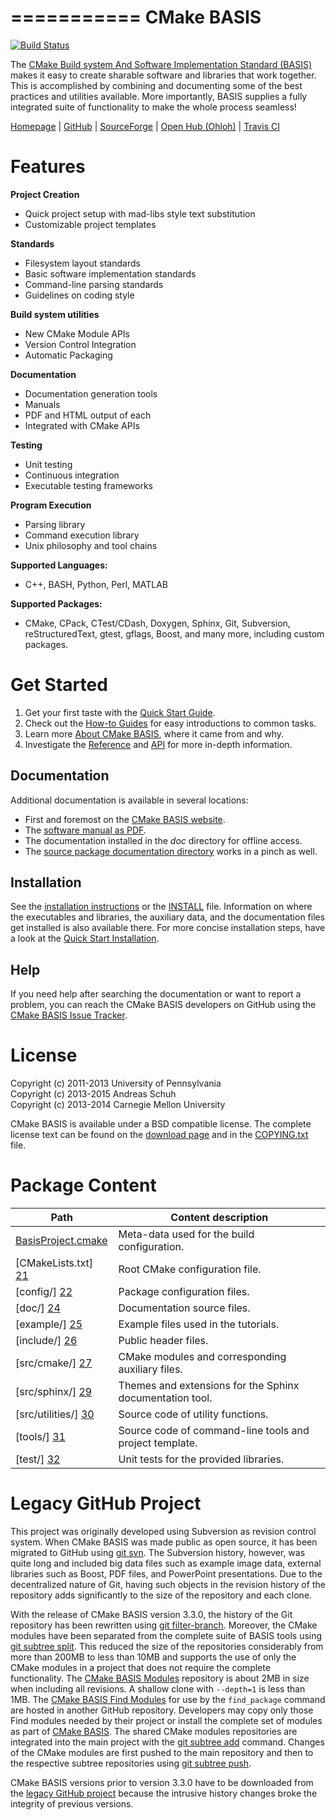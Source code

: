 ===========
CMake BASIS
===========

[![Build Status](https://travis-ci.org/cmake-basis/BASIS.svg?branch=master)](https://travis-ci.org/cmake-basis/BASIS)

The [CMake Build system And Software Implementation Standard (BASIS)][1] makes it
easy to create sharable software and libraries that work together. This is accomplished
by combining and documenting some of the best practices and utilities available.
More importantly, BASIS supplies a fully integrated suite of functionality to make
the whole process seamless! 

  [Homepage][1]
| [GitHub](https://github.com/cmake-basis/BASIS "CMake BASIS on GitHub")
| [SourceForge](http://sourceforge.net/projects/sbia-basis/ "CMake BASIS on SourceForge")
| [Open Hub (Ohloh)](https://www.openhub.net/p/cmake-basis "CMake BASIS Statistics on Open Hub (Ohloh)")
| [Travis CI](https://travis-ci.org/cmake-basis/BASIS/builds "CMake BASIS Continuous Integration Tests")

Features
========

**Project Creation**

- Quick project setup with mad-libs style text substitution
- Customizable project templates

**Standards**

- Filesystem layout standards
- Basic software implementation standards
- Command-line parsing standards
- Guidelines on coding style

**Build system utilities**

- New CMake Module APIs
- Version Control Integration
- Automatic Packaging

**Documentation**

- Documentation generation tools
- Manuals
- PDF and HTML output of each
- Integrated with CMake APIs

**Testing**

- Unit testing
- Continuous integration
- Executable testing frameworks

**Program Execution**

- Parsing library
- Command execution library
- Unix philosophy and tool chains

**Supported Languages:**

- C++, BASH, Python, Perl, MATLAB

**Supported Packages:**

- CMake, CPack, CTest/CDash, Doxygen, Sphinx, Git, Subversion, reStructuredText,
  gtest, gflags, Boost, and many more, including custom packages.


Get Started
===========

1. Get your first taste with the [Quick Start Guide][3].
2. Check out the [How-to Guides][4] for easy introductions to common tasks.
3. Learn more [About CMake BASIS][11], where it came from and why.
4. Investigate the [Reference][5] and [API][12] for more in-depth information.

Documentation
-------------

Additional documentation is available in several locations: 

- First and foremost on the [CMake BASIS website][1].
- The [software manual as PDF](https://github.com/cmake-basis/cmake-basis.github.io/raw/gh-pages/_downloads/BASIS_Software_Manual.pdf).
- The documentation installed in the _doc_ directory for offline access.
- The [source package documentation directory](/doc) works in a pinch as well.

Installation
------------

See the [installation instructions][7] or the [INSTALL](/INSTALL.md) file.
Information on where the executables and libraries, the auxiliary data, and the 
documentation files get installed is also available there. For more concise
installation steps, have a look at the [Quick Start Installation][9].


Help
----

If you need help after searching the documentation or want to report a problem,
you can reach the CMake BASIS developers on GitHub using the [CMake BASIS Issue Tracker][8].


License
=======

Copyright (c) 2011-2013 University of Pennsylvania   <br />
Copyright (c) 2013-2015 Andreas Schuh                <br />
Copyright (c) 2013-2014 Carnegie Mellon University

CMake BASIS is available under a BSD compatible license. The complete license text
can be found on the [download page][10] and in the [COPYING.txt](/COPYING.txt) file.


Package Content
===============

Path                     | Content description
------------------------ | ----------------------------------------------------------
[BasisProject.cmake][20] | Meta-data used for the build configuration.
[CMakeLists.txt]    [21] | Root CMake configuration file.
[config/]           [22] | Package configuration files.
[doc/]              [24] | Documentation source files.
[example/]          [25] | Example files used in the tutorials.
[include/]          [26] | Public header files.
[src/cmake/]        [27] | CMake modules and corresponding auxiliary files.
[src/sphinx/]       [29] | Themes and extensions for the Sphinx documentation tool.
[src/utilities/]    [30] | Source code of utility functions.
[tools/]            [31] | Source code of command-line tools and project template.
[test/]             [32] | Unit tests for the provided libraries.


Legacy GitHub Project
=====================

This project was originally developed using Subversion as revision control system.
When CMake BASIS was made public as open source, it has been migrated to GitHub
using [git svn](https://git-scm.com/docs/git-svn). The Subversion history, however,
was quite long and included big data files such as example image data, external
libraries such as Boost, PDF files, and PowerPoint presentations. Due to the
decentralized nature of Git, having such objects in the revision history of the
repository adds significantly to the size of the repository and each clone.

With the release of CMake BASIS version 3.3.0, the history of the Git repository has
been rewritten using [git filter-branch](https://git-scm.com/docs/git-filter-branch).
Moreover, the CMake modules have been separated from the complete suite of BASIS tools
using [git subtree split](https://makingsoftware.wordpress.com/2013/02/16/using-git-subtrees-for-repository-separation/).
This reduced the size of the repositories considerably from more than 200MB to less
than 10MB and supports the use of only the CMake modules in a project that does
not require the complete functionality.
The [CMake BASIS Modules](https://github.com/cmake-basis/modules) repository is
about 2MB in size when including all revisions. A shallow clone with `--depth=1` is
less than 1MB. The [CMake BASIS Find Modules](https://github.com/cmake-basis/find-modules)
for use by the `find_package` command are hosted in another GitHub repository.
Developers may copy only those Find modules needed by their project or install the
complete set of modules as part of [CMake BASIS](https://github.com/cmake-basis/BASIS).
The shared CMake modules repositories are integrated into the main project with the
[git subtree add](https://makingsoftware.wordpress.com/2013/02/16/using-git-subtrees-for-repository-separation/)
command. Changes of the CMake modules are first pushed to the main repository and
then to the respective subtree repositories using
[git subtree push](https://makingsoftware.wordpress.com/2013/02/16/using-git-subtrees-for-repository-separation/).

CMake BASIS versions prior to version 3.3.0 have to be downloaded from the
[legacy GitHub project](https://github.com/cmake-basis/legacy) because the
intrusive history changes broke the integrity of previous versions.

<!-- --------------------------------------------------------------------------------- -->

<!-- Links to GitHub, see the local directory if you have downloaded the files already -->
[20]: /BasisProject.cmake
[21]: /CMakeLists.txt
[22]: /config
[24]: /doc
[25]: /example
[26]: /include
[27]: /src/cmake
[29]: /src/sphinx
[30]: /src/utilities
[31]: /tools
[32]: /test

<!-- Links to web page and online ressources -->
[1]:  https://cmake-basis.github.io/
[3]:  https://cmake-basis.github.io/quickstart.html
[4]:  https://cmake-basis.github.io/howto.html
[5]:  https://cmake-basis.github.io/reference.html
[12]: https://cmake-basis.github.io/apidoc.html
[8]:  https://github.com/cmake-basis/BASIS/issues
[9]:  https://cmake-basis.github.io/quickstart.html#install-basis
[11]: https://cmake-basis.github.io/about.html

<!-- Links to GitHub, see the local directory if you have downloaded the files already -->
[6]:  https://cmake-basis.github.io/apidoc.html#package-overview
[7]:  https://cmake-basis.github.io/install.html
[10]: https://cmake-basis.github.io/download.html

